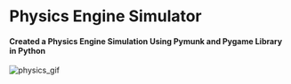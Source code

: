 # Physics Engine Simulator
#### Created a Physics Engine Simulation Using Pymunk and Pygame Library in Python
![physics_gif](https://user-images.githubusercontent.com/62115066/149753953-3780811c-25e3-4a57-851d-9902ad73d07d.gif)
